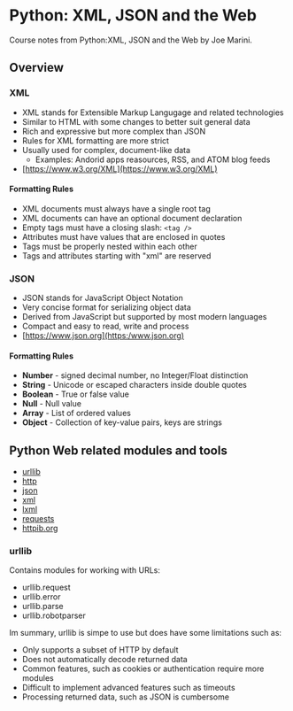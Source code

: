 # Python: XML, JSON and the Web

Course notes from Python:XML, JSON and the Web by Joe Marini.

## Overview

### XML

- XML stands for Extensible Markup Langugage and related technologies
- Similar to HTML with some changes to better suit general data
- Rich and expressive but more complex than JSON
- Rules for XML formatting are more strict
- Usually used for complex, document-like data
  - Examples: Andorid apps reasources, RSS, and ATOM blog feeds
- [https://www.w3.org/XML](https://www.w3.org/XML)

#### Formatting Rules

- XML documents must always have a single root tag
- XML documents can have an optional document declaration
- Empty tags must have a closing slash: `<tag />`
- Attributes must have values that are enclosed in quotes
- Tags must be properly nested within each other
- Tags and attributes starting with "xml" are reserved


### JSON

- JSON stands for JavaScript Object Notation
- Very concise format for serializing object data
- Derived from JavaScript but supported by most modern languages
- Compact and easy to read, write and process
- [https://www.json.org](https:/www.json.org)

#### Formatting Rules

- **Number** - signed decimal number, no Integer/Float distinction
- **String** - Unicode or escaped characters inside double quotes
- **Boolean** - True or false value
- **Null** - Null value
- **Array** - List of ordered values
- **Object** - Collection of key-value pairs, keys are strings


## Python Web related modules and tools

- [urllib](https://docs.python.org/3/library/urllib.html)
- [http](https://docs.python.org/3/library/http.html)
- [json](https://docs.python.org/3/library/json.html)
- [xml](https://docs.python.org/3/library/xml.html)
- [lxml](https://lxml.de)
- [requests](https://docs.python-requests.org/en/master/)
- [httpib.org](https://httpbin.org)

### urllib

Contains modules for working with URLs:
- urllib.request
- urllib.error
- urllib.parse
- urllib.robotparser

Im summary, urllib is simpe to use but does have some limitations such as:
- Only supports a subset of HTTP by default
- Does not automatically decode returned data
- Common features, such as cookies or authentication require more modules
- Difficult to implement advanced features such as timeouts
- Processing returned data, such as JSON is cumbersome
